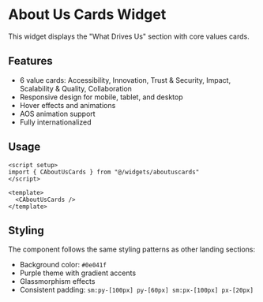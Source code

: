 # About Us Cards Widget

This widget displays the "What Drives Us" section with core values cards.

## Features

- 6 value cards: Accessibility, Innovation, Trust & Security, Impact, Scalability & Quality, Collaboration
- Responsive design for mobile, tablet, and desktop
- Hover effects and animations
- AOS animation support
- Fully internationalized

## Usage

```vue
<script setup>
import { CAboutUsCards } from "@/widgets/aboutuscards"
</script>

<template>
  <CAboutUsCards />
</template>
```

## Styling

The component follows the same styling patterns as other landing sections:

- Background color: `#0e041f`
- Purple theme with gradient accents
- Glassmorphism effects
- Consistent padding: `sm:py-[100px] py-[60px] sm:px-[100px] px-[20px]`
